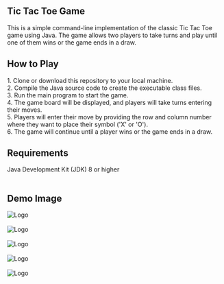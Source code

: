 <H2>Tic Tac Toe Game</H2>

This is a simple command-line implementation of the classic Tic Tac Toe game using Java. The game allows two players to take turns and play until one of them wins or the game ends in a draw.
 <br/>

<h2>How to Play</h2> 
1. Clone or download this repository to your local machine.  <br/>
2. Compile the Java source code to create the executable class files.  <br/>
3. Run the main program to start the game.  <br/>
4. The game board will be displayed, and players will take turns entering their moves.  <br/>
5. Players will enter their move by providing the row and column number where they want to place their symbol ('X' or 'O').  <br/>
6. The game will continue until a player wins or the game ends in a draw.  <br/>

<h2>Requirements</h2> 
Java Development Kit (JDK) 8 or higher  <br/>
 <br/>
  <h2>Demo Image</h2> 
 <img src="https://github.com/Amit0841/TicTacToe/assets/115461383/a18f9ec8-cfb3-4da4-8c4f-f31f3a2a739c" alt="Logo" >
 <br/>
  <br/>
 <img src="https://github.com/Amit0841/TicTacToe/assets/115461383/d192ed97-e739-4a62-a2cb-827a898b8762" alt="Logo" >
  <br/>
   <br/>
 <img src="https://github.com/Amit0841/TicTacToe/assets/115461383/2ea27768-6df4-4c22-a7c9-87e6cd50cfb4" alt="Logo" >
  <br/>
   <br/>
  <img src="https://github.com/Amit0841/TicTacToe/assets/115461383/c51fa364-620a-48c4-8847-77a0edf89756" alt="Logo" >
   <br/>
    <br/>
   <img src="https://github.com/Amit0841/TicTacToe/assets/115461383/9a1dc260-bc55-450b-8e97-1e861bc2c4ea" alt="Logo" >
